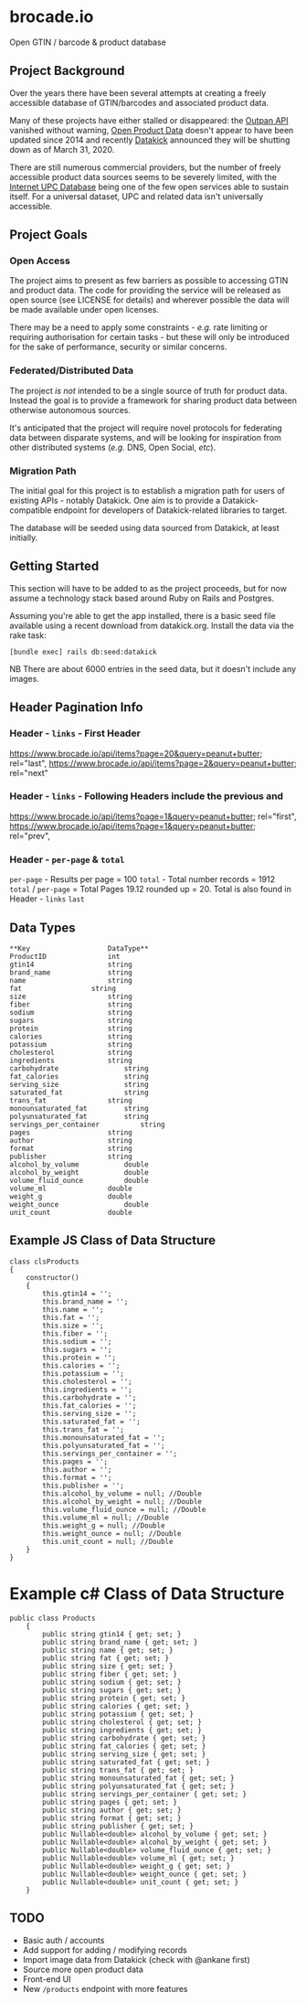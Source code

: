 # brocade.io

Open GTIN / barcode &amp; product database

## Project Background

Over the years there have been several attempts at creating a freely accessible database of GTIN/barcodes and associated product data.

Many of these projects have either stalled or disappeared: the [Outpan API](https://www.outpan.com/developers.php) vanished without warning, [Open Product Data](http://product-open-data.com/download) doesn't appear to have been updated since 2014 and recently [Datakick](https://www.datakick.org/) announced they will be shutting down as of March 31, 2020.

There are still numerous commercial providers, but the number of freely accessible product data sources seems to be severely limited, with the [Internet UPC Database](https://www.upcdatabase.com/) being one of the few open services able to sustain itself. For a universal dataset, UPC and related data isn't universally accessible.

## Project Goals

### Open Access

The project aims to present as few barriers as possible to accessing GTIN and product data. The code for providing the service will be released as open source (see LICENSE for details) and wherever possible the data will be made available under open licenses.

There may be a need to apply some constraints - _e.g._ rate limiting or requiring authorisation for certain tasks - but these will only be introduced for the sake of performance, security or similar concerns.

### Federated/Distributed Data

The project _is not_ intended to be a single source of truth for product data. Instead the goal is to provide a framework for sharing product data between otherwise autonomous sources.

It's anticipated that the project will require novel protocols for federating data between disparate systems, and will be looking for inspiration from other distributed systems (_e.g._ DNS, Open Social, _etc_).

### Migration Path

The initial goal for this project is to establish a migration path for users of existing APIs - notably Datakick. One aim is to provide a Datakick-compatible endpoint for developers of Datakick-related libraries to target.

The database will be seeded using data sourced from Datakick, at least initially.

## Getting Started

This section will have to be added to as the project proceeds, but for now assume a technology stack based around Ruby on Rails and Postgres.

Assuming you're able to get the app installed, there is a basic seed file available using a recent download from
datakick.org. Install the data via the rake task:

```
[bundle exec] rails db:seed:datakick
```

NB There are about 6000 entries in the seed data, but it doesn't include any images.

## Header Pagination Info
### Header - `links` - First Header
<https://www.brocade.io/api/items?page=20&query=peanut+butter>; rel="last", <https://www.brocade.io/api/items?page=2&query=peanut+butter>; rel="next"
### Header - `links` - Following Headers include the previous and
<https://www.brocade.io/api/items?page=1&query=peanut+butter>; rel="first", <https://www.brocade.io/api/items?page=1&query=peanut+butter>; rel="prev", 

### Header - `per-page` & `total`
`per-page` - Results per page = 100
`total` - Total number records = 1912
`total` / `per-page` = Total Pages 19.12 rounded up = 20. Total is also found in Header - `links`  `last`

## Data Types 

```
**Key					DataType**
ProductID				int
gtin14					string
brand_name				string
name					string
fat					string
size					string
fiber					string
sodium					string
sugars					string
protein					string
calories				string
potassium				string
cholesterol				string
ingredients				string
carbohydrate				string
fat_calories				string
serving_size				string
saturated_fat				string
trans_fat				string
monounsaturated_fat			string
polyunsaturated_fat			string
servings_per_container			string
pages					string
author					string
format					string
publisher				string
alcohol_by_volume			double
alcohol_by_weight			double
volume_fluid_ounce			double
volume_ml				double
weight_g				double
weight_ounce				double
unit_count				double
```

## Example JS Class of Data Structure 
```
class clsProducts
{
	constructor()
	{
		this.gtin14 = '';
		this.brand_name = '';
		this.name = '';
		this.fat = '';
		this.size = '';
		this.fiber = '';
		this.sodium = '';
		this.sugars = '';
		this.protein = '';
		this.calories = '';
		this.potassium = '';
		this.cholesterol = '';
		this.ingredients = '';
		this.carbohydrate = '';
		this.fat_calories = '';
		this.serving_size = '';
		this.saturated_fat = '';
		this.trans_fat = '';
		this.monounsaturated_fat = '';
		this.polyunsaturated_fat = '';
		this.servings_per_container = '';
		this.pages = '';
		this.author = '';
		this.format = '';
		this.publisher = '';
		this.alcohol_by_volume = null; //Double
		this.alcohol_by_weight = null; //Double
		this.volume_fluid_ounce = null; //Double
		this.volume_ml = null; //Double
		this.weight_g = null; //Double
		this.weight_ounce = null; //Double
		this.unit_count = null; //Double
	}
}
```

# Example c\# Class of Data Structure 
```
public class Products
    {
        public string gtin14 { get; set; }
        public string brand_name { get; set; }
        public string name { get; set; }
        public string fat { get; set; }
        public string size { get; set; }
        public string fiber { get; set; }
        public string sodium { get; set; }
        public string sugars { get; set; }
        public string protein { get; set; }
        public string calories { get; set; }
        public string potassium { get; set; }
        public string cholesterol { get; set; }
        public string ingredients { get; set; }
        public string carbohydrate { get; set; }
        public string fat_calories { get; set; }
        public string serving_size { get; set; }
        public string saturated_fat { get; set; }
        public string trans_fat { get; set; }
        public string monounsaturated_fat { get; set; }
        public string polyunsaturated_fat { get; set; }
        public string servings_per_container { get; set; }
        public string pages { get; set; }
        public string author { get; set; }
        public string format { get; set; }
        public string publisher { get; set; }
        public Nullable<double> alcohol_by_volume { get; set; }
        public Nullable<double> alcohol_by_weight { get; set; }
        public Nullable<double> volume_fluid_ounce { get; set; }
        public Nullable<double> volume_ml { get; set; }
        public Nullable<double> weight_g { get; set; }
        public Nullable<double> weight_ounce { get; set; }
        public Nullable<double> unit_count { get; set; }
    }
```


## TODO

* Basic auth / accounts
* Add support for adding / modifying records
* Import image data from Datakick (check with @ankane first)
* Source more open product data
* Front-end UI
* New `/products` endpoint with more features
